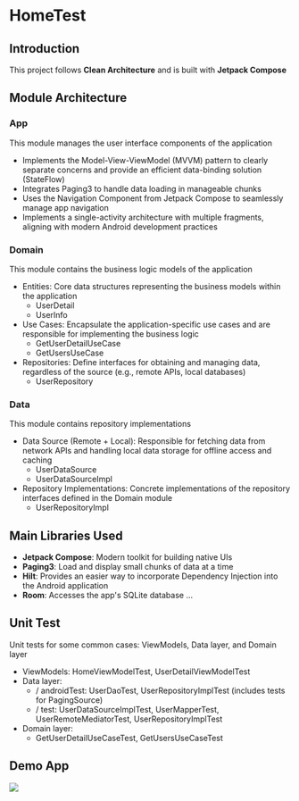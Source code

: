 # HomeTest

## Introduction
This project follows **Clean Architecture** and is built with **Jetpack Compose**

## Module Architecture
### App
This module manages the user interface components of the application
- Implements the Model-View-ViewModel (MVVM) pattern to clearly separate concerns and provide an efficient data-binding solution (StateFlow)
- Integrates Paging3 to handle data loading in manageable chunks
- Uses the Navigation Component from Jetpack Compose to seamlessly manage app navigation
- Implements a single-activity architecture with multiple fragments, aligning with modern Android development practices

### Domain
This module contains the business logic models of the application
- Entities: Core data structures representing the business models within the application
    - UserDetail
    - UserInfo
- Use Cases: Encapsulate the application-specific use cases and are responsible for implementing the business logic
    - GetUserDetailUseCase
    - GetUsersUseCase
- Repositories: Define interfaces for obtaining and managing data, regardless of the source (e.g., remote APIs, local databases)
    - UserRepository

### Data
This module contains repository implementations
- Data Source (Remote + Local): Responsible for fetching data from network APIs and handling local data storage for offline access and caching
    - UserDataSource
    - UserDataSourceImpl
- Repository Implementations: Concrete implementations of the repository interfaces defined in the Domain module
    - UserRepositoryImpl

## Main Libraries Used
- **Jetpack Compose**: Modern toolkit for building native UIs
- **Paging3**: Load and display small chunks of data at a time
- **Hilt**: Provides an easier way to incorporate Dependency Injection into the Android application
- **Room**: Accesses the app's SQLite database
  ...

## Unit Test
Unit tests for some common cases: ViewModels, Data layer, and Domain layer
- ViewModels: HomeViewModelTest, UserDetailViewModelTest
- Data layer:
    - / androidTest: UserDaoTest, UserRepositoryImplTest (includes tests for PagingSource)
    - / test: UserDataSourceImplTest, UserMapperTest, UserRemoteMediatorTest, UserRepositoryImplTest
- Domain layer:
    - GetUserDetailUseCaseTest, GetUsersUseCaseTest

## Demo App
![](screenshot/demo.gif)  